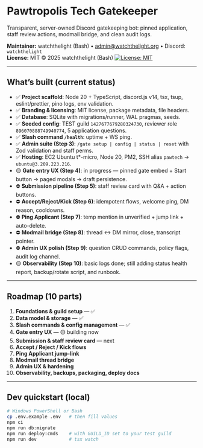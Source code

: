 # Pawtropolis Tech Gatekeeper

Transparent, server-owned Discord gatekeeping bot: pinned application, staff review actions, modmail bridge, and clean audit logs.

**Maintainer:** watchthelight (Bash) • admin@watchthelight.org • Discord: `watchthelight`  
**License:** MIT © 2025 watchthelight (Bash) [![License: MIT](https://img.shields.io/badge/License-MIT-yellow.svg)](./LICENSE)

---

## What’s built (current status)

- ✅ **Project scaffold**: Node 20 + TypeScript, discord.js v14, tsx, tsup, eslint/prettier, pino logs, env validation.
- ✅ **Branding & licensing**: MIT license, package metadata, file headers.
- ✅ **Database**: SQLite with migrations/runner, WAL pragmas, seeds.
- ✅ **Seeded config**: TEST guild `1427677679280324730`, reviewer role `896070888749940774`, 5 application questions.
- ✅ **Slash command `/health`**: uptime + WS ping.
- ✅ **Admin suite (Step 3)**: `/gate setup | config | status | reset` with Zod validation and staff perms.
- ✅ **Hosting**: EC2 Ubuntu t*-micro, Node 20, PM2, SSH alias `pawtech` → `ubuntu@3.209.223.216`.
- 🟡 **Gate entry UX (Step 4)**: in progress — pinned gate embed + Start button → paged modals → draft persistence.
- ⛔ **Submission pipeline (Step 5)**: staff review card with Q&A + action buttons.
- ⛔ **Accept/Reject/Kick (Step 6)**: idempotent flows, welcome ping, DM reason, cooldowns.
- ⛔ **Ping Applicant (Step 7)**: temp mention in unverified + jump link + auto-delete.
- ⛔ **Modmail bridge (Step 8)**: thread ↔ DM mirror, close, transcript pointer.
- ⛔ **Admin UX polish (Step 9)**: question CRUD commands, policy flags, audit log channel.
- 🟡 **Observability (Step 10)**: basic logs done; still adding status health report, backup/rotate script, and runbook.

---

## Roadmap (10 parts)

1) **Foundations & guild setup** — ✅  
2) **Data model & storage** — ✅  
3) **Slash commands & config management** — ✅  
4) **Gate entry UX** — 🟡 building now  
5) **Submission & staff review card** — next  
6) **Accept / Reject / Kick flows**  
7) **Ping Applicant jump-link**  
8) **Modmail thread bridge**  
9) **Admin UX & hardening**  
10) **Observability, backups, packaging, deploy docs**

---

## Dev quickstart (local)

```bash
# Windows PowerShell or Bash
cp .env.example .env   # then fill values
npm ci
npm run db:migrate
npm run deploy:cmds    # with GUILD_ID set to your test guild
npm run dev            # tsx watch
